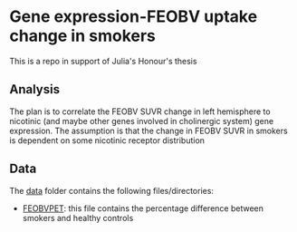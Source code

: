 # Gene expression-FEOBV uptake change in smokers
This is a repo in support of Julia's Honour's thesis


## Analysis
The plan is to correlate the FEOBV SUVR change in left hemisphere to nicotinic (and maybe other genes involved in cholinergic system) gene expression. The assumption is that the change in FEOBV SUVR in smokers is dependent on some nicotinic receptor distribution

## Data
The [data](data/) folder contains the following files/directories:
- [FEOBVPET](data/smoking_pctdiff.nii.gz): this file contains the percentage difference between smokers and healthy controls
